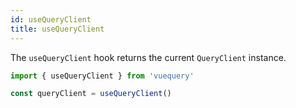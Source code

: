 ```yaml
---
id: useQueryClient
title: useQueryClient
---
```


The `useQueryClient` hook returns the current `QueryClient` instance.

```js
import { useQueryClient } from 'vuequery'

const queryClient = useQueryClient()
```
